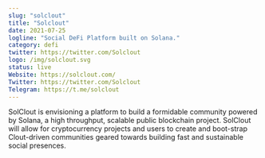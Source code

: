 ```yaml
---
slug: "solclout"
title: "Solclout"
date: 2021-07-25
logline: "Social DeFi Platform built on Solana."
category: defi
twitter: https://twitter.com/Solclout
logo: /img/solclout.svg
status: live
Website: https://solclout.com/
Twitter: https://twitter.com/Solclout
Telegram: https://t.me/solclout
---
```


SolClout is envisioning a platform to build a formidable community powered by Solana, a high throughput, scalable public blockchain project. SolClout will allow for cryptocurrency projects and users to create and boot-strap Clout-driven communities geared towards building fast and sustainable social presences.
